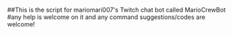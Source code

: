 ##This is the script for mariomari007's Twitch chat bot called MarioCrewBot
#any help is welcome on it and any command suggestions/codes are welcome!
